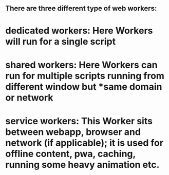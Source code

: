 ## There are three different type of web workers:

# dedicated workers: Here Workers will run for a single script
# shared workers: Here Workers can run for multiple scripts running from different window but *same domain or network

# service workers: This Worker sits between webapp, browser and network (if applicable); it is used for offline content, pwa, caching, running some heavy animation etc.